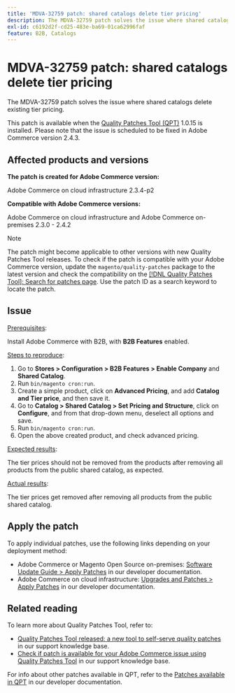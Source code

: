 ```yaml
---
title: 'MDVA-32759 patch: shared catalogs delete tier pricing'
description: The MDVA-32759 patch solves the issue where shared catalogs delete existing tier pricing.
exl-id: c6192d2f-cd25-483e-ba69-01ca62996faf
feature: B2B, Catalogs
---
```

# MDVA-32759 patch: shared catalogs delete tier pricing

The MDVA-32759 patch solves the issue where shared catalogs delete existing tier pricing.

This patch is available when the [Quality Patches Tool (QPT)](https://devdocs.magento.com/guides/v2.4/comp-mgr/patching.html#mqp) 1.0.15 is installed. Please note that the issue is scheduled to be fixed in Adobe Commerce version 2.4.3.

## Affected products and versions

**The patch is created for Adobe Commerce version:**

Adobe Commerce on cloud infrastructure 2.3.4-p2

**Compatible with Adobe Commerce versions:**

Adobe Commerce on cloud infrastructure and Adobe Commerce on-premises 2.3.0 - 2.4.2

>[!NOTE]
>
>The patch might become applicable to other versions with new Quality Patches Tool releases. To check if the patch is compatible with your Adobe Commerce version, update the `magento/quality-patches` package to the latest version and check the compatibility on the [[!DNL Quality Patches Tool]: Search for patches page](https://devdocs.magento.com/quality-patches/tool.html#patch-grid). Use the patch ID as a search keyword to locate the patch.

## Issue

<u>Prerequisites</u>:

Install Adobe Commerce with B2B, with **B2B Features** enabled.

<u>Steps to reproduce</u>:

1. Go to **Stores > Configuration > B2B Features > Enable Company** and **Shared Catalog**.
1. Run `bin/magento cron:run`.
1. Create a simple product, click on **Advanced Pricing**, and add **Catalog and Tier price**, and then save it.
1. Go to **Catalog > Shared Catalog > Set Pricing and Structure**, click on **Configure**, and from that drop-down menu, deselect all options and save.
1. Run `bin/magento cron:run`.
1. Open the above created product, and check advanced pricing.

<u>Expected results</u>:

The tier prices should not be removed from the products after removing all products from the public shared catalog, as expected.

<u>Actual results</u>:

The tier prices get removed after removing all products from the public shared catalog.


## Apply the patch

To apply individual patches, use the following links depending on your deployment method:

* Adobe Commerce or Magento Open Source on-premises: [Software Update Guide > Apply Patches](https://devdocs.magento.com/guides/v2.4/comp-mgr/patching/mqp.html) in our developer documentation.
* Adobe Commerce on cloud infrastructure: [Upgrades and Patches > Apply Patches](https://devdocs.magento.com/cloud/project/project-patch.html) in our developer documentation.

## Related reading

To learn more about Quality Patches Tool, refer to:

* [Quality Patches Tool released: a new tool to self-serve quality patches](/help/announcements/adobe-commerce-announcements/magento-quality-patches-released-new-tool-to-self-serve-quality-patches.md) in our support knowledge base.
* [Check if patch is available for your Adobe Commerce issue using Quality Patches Tool](/help/support-tools/patches-available-in-qpt-tool/check-patch-for-magento-issue-with-magento-quality-patches.md) in our support knowledge base.

For info about other patches available in QPT, refer to the [Patches available in QPT](https://devdocs.magento.com/quality-patches/tool.html#patch-grid) in our developer documentation.
